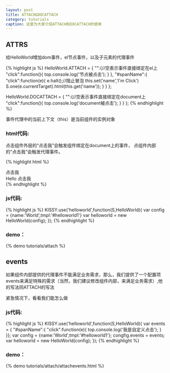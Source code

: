 ```yaml
---
layout: post
title: ATTACH&DOCATTACH
category: tutorials
caption: 这里为大家介绍ATTACH和DOCATTACH的使用
---
```



## ATTRS

给HelloWorld增加dom事件，el节点事件，以及子元素的代理事件

{% highlight js %}
HelloWorld.ATTACH = {
    "":{//空表示事件直接绑定在el上
        "click":function(){
            top.console.log('节点被点击');
        }
    },
    "#spanName":{
        "click":function(e){
            e.halt();//阻止冒泡
            this.set('name','I\'m Click')
            S.one(e.currentTarget).html(this.get('name'));
        }
    }
};

HelloWorld.DOCATTACH = {
    "":{//空表示事件直接绑定在document上
        "click":function(){
            top.console.log('document被点击');
        }
    }
};
{% endhighlight %}


<div class="tips">事件代理中的当前上下文（this）是当前组件的实例对象</div>

### html代码:

点击组件外层的“点击我”会触发组件绑定在document上的事件，
点组件内部的“点击我”会触发代理事件。

{% highlight html %}
<div id="container1">
    点击我
    <div id="helloworld1">
        <span>Hello <span id="spanName">点击我</span></span>
    </div>
</div>
{% endhighlight %}

### js代码:

{% highlight js %}
KISSY.use('helloworld',function(S,HelloWorld){
    var config = {name:'World',tmpl:'#helloworld1'}
    var helloworld = new HelloWorld(config);
});
{% endhighlight %}

### demo：

{% demo tutorials/attach %}




## events

如果组件内部提供的代理事件不能满足业务需求，那么，我们提供了一个配置项events来满足特殊的需求（当然，我们建议修改组件内部，来满足业务需求）,他的写法同ATTACH的写法

紧急情况下，看看我们能怎么做


### js代码:

{% highlight js %}
KISSY.use('helloworld',function(S,HelloWorld){
    var events = {
        "#spanName":{
            "click":function(e){
                top.console.log('我是自定义点击');
            }
        }};
    var config = {name:'World',tmpl:'#helloworld1'};
    congfig.events = events;
    var helloworld = new HelloWorld(config);
});
{% endhighlight %}

### demo：

{% demo tutorials/attach/attachevents.html %}


